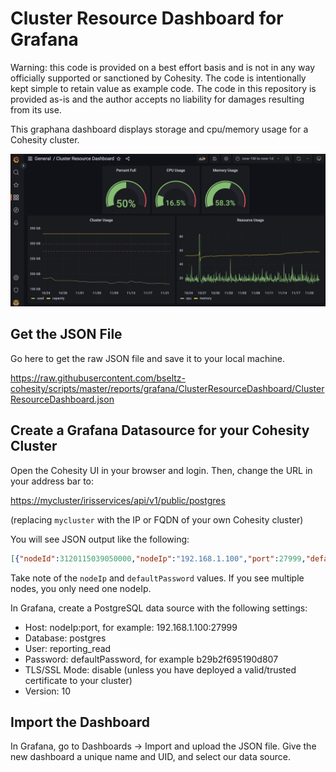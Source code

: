 # Cluster Resource Dashboard for Grafana

Warning: this code is provided on a best effort basis and is not in any way officially supported or sanctioned by Cohesity. The code is intentionally kept simple to retain value as example code. The code in this repository is provided as-is and the author accepts no liability for damages resulting from its use.

This graphana dashboard displays storage and cpu/memory usage for a Cohesity cluster.

![dashboard](../../../images/ClusterResourceDashboard.png)

## Get the JSON File

Go here to get the raw JSON file and save it to your local machine.

<https://raw.githubusercontent.com/bseltz-cohesity/scripts/master/reports/grafana/ClusterResourceDashboard/ClusterResourceDashboard.json>

## Create a Grafana Datasource for your Cohesity Cluster

Open the Cohesity UI in your browser and login. Then, change the URL in your address bar to:

<https://mycluster/irisservices/api/v1/public/postgres>

(replacing `mycluster` with the IP or FQDN of your own Cohesity cluster)

You will see JSON output like the following:

```json
[{"nodeId":3120115039050000,"nodeIp":"192.168.1.100","port":27999,"defaultUsername":"reporting_read","defaultPassword":"b29b2f695190d807"},{"nodeId":3120115039060000,"nodeIp":"192.168.1.101","port":27999,"defaultUsername":"reporting_read","defaultPassword":"b29b2f695190d807"}]
```

Take note of the `nodeIp` and `defaultPassword` values. If you see multiple nodes, you only need one nodeIp.

In Grafana, create a PostgreSQL data source with the following settings:

* Host: nodeIp:port, for example: 192.168.1.100:27999
* Database: postgres
* User: reporting_read
* Password: defaultPassword, for example b29b2f695190d807
* TLS/SSL Mode: disable (unless you have deployed a valid/trusted certificate to your cluster)
* Version: 10

## Import the Dashboard

In Grafana, go to Dashboards -> Import and upload the JSON file. Give the new dashboard a unique name and UID, and select our data source.
